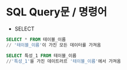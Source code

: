 # **SQL Query문 / 명령어**

* SELECT
```sql
SELECT * FROM 테이블_이름
// '테이블_이름'이 가진 모든 데이터를 가져옴

SELECT 특성_1 FROM 테이블_이름 
//'특성_1'을 가진 데이트러르 '테이블_이름'에서 가져옴
```




